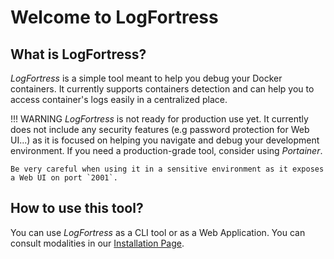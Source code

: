 # Welcome to LogFortress

## What is LogFortress?

*LogFortress* is a simple tool meant to help you debug your Docker containers. It currently supports containers detection and can help you to access container's logs easily in a centralized place.

!!! WARNING
    *LogFortress* is not ready for production use yet. It currently does not include any security features (e.g password protection for Web UI...) as it is focused on helping you navigate and debug your development environment. If you need a production-grade tool, consider using *Portainer*.
    
    Be very careful when using it in a sensitive environment as it exposes a Web UI on port `2001`.

## How to use this tool?

You can use *LogFortress* as a CLI tool or as a Web Application. You can consult modalities in our [Installation Page](installation.md).